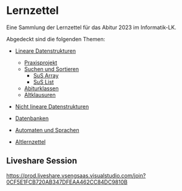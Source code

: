 # Lernzettel
Eine Sammlung der Lernzettel für das Abitur 2023 im Informatik-LK.

Abgedeckt sind die folgenden Themen:


- [Lineare Datenstrukturen](./Lineare-Datenstrukturen/)
  - [Praxisprojekt](https://github.com/INFOGruppeC/Praxissimulation)
   - [Suchen und Sortieren](./Lineare-Datenstrukturen/sus/)
     - [SuS Array](./Lineare-Datenstrukturen/sus/SuS%20Array.md)
     - [SuS List](./Lineare-Datenstrukturen/sus/SuS%20List.md)
   - [Abiturklassen](./Lineare-Datenstrukturen/Abiturklassen/)
   - [Altklausuren](./Lineare-Datenstrukturen/Altklausuren/)

 - [Nicht lineare Datenstrukturen](./Nicht-lineare-Datenstrukturen/)
 - [Datenbanken](./Datenbanken/)



 - [Automaten und Sprachen](./Autotmaten-und-Sprachen/)

 - [Altlernzettel](./Altlernzettel/)

 

 
## Liveshare Session
https://prod.liveshare.vsengsaas.visualstudio.com/join?0CF5E1FCB720AB347DFEAA462CC84DC9810B
